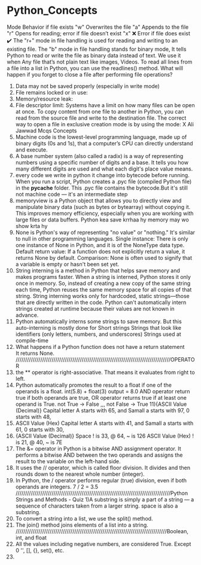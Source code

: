 # Python_Concepts
Mode	Behavior if file exists
"w"	Overwrites the file
"a"	Appends to the file
"r"	Opens for reading; error if file doesn’t exist
"x"	❌ Error if file does exist ✔️
The "r+" mode in file handling is used for reading and writing to an existing file.
The "b" mode in file handling stands for binary mode, It tells Python to read or write the file as binary data instead of text. We use it when Any file that’s not plain text like images, Videos.
To read all lines from a file into a list in Python, you can use the readlines() method.
What will happen if you forget to close a file after performing file operations?
1) Data may not be saved properly (especially in write mode)
2) File remains locked or in use:
3) Memory/resource leak:
4) File descriptor limit: Systems have a limit on how many files can be open at once.
  To copy content from one file to another in Python, you can read from the source file and write to the destination file. 
The correct way to open a file in exclusive creation mode is by using the mode: X
Ali Jawwad Mcqs Concepts
1) Machine code is the lowest-level programming language, made up of binary digits (0s and 1s), that a computer’s CPU can directly understand and execute.
2) A base number system (also called a radix) is a way of representing numbers using a specific number of digits and a base. It tells you how many different digits are used and what each digit's place value means.
3) every code we write in python it change into bytecode before running. When you run a script, Python creates a .pyc file (compiled Python file) in the __pycache__ folder. This .pyc file contains the bytecode.But it's still not machine code — it's an intermediate step
4) memoryview is a Python object that allows you to directly view and manipulate binary data (such as bytes or bytearray) without copying it.
This improves memory efficiency, especially when you are working with large files or data buffers. Python kea save krrhaa hy memory may wo show krta hy
5) None is Python's way of representing "no value" or "nothing." It's similar to null in other programming languages.
Single instance: There is only one instance of None in Python, and it is of the NoneType data type.
Default return value: If a function does not explicitly return a value, it returns None by default.
Comparison: None is often used to signify that a variable is empty or hasn't been set yet.
6) String interning is a method in Python that helps save memory and makes programs faster.
When a string is interned, Python stores it only once in memory. So, instead of creating a new copy of the same string each time, Python reuses the same memory space for all copies of that string.
String interning works only for hardcoded, static strings—those that are directly written in the code. Python can't automatically intern strings created at runtime because their values are not known in advance.
1) Python automatically interns some strings to save memory.
   But this auto-interning is mostly done for
   Short strings
   Strings that look like identifiers (only letters, numbers, and underscores)
   Strings used at compile-time
7) What happens if a Python function does not have a return statement   
It returns None.
//////////////////////////////////////////////////////////////////////////////////OPERATOR
9) the ** operator is right-associative. That means it evaluates from right to left.
10) Python automatically promotes the result to a float if one of the operands is a float. int(5.8) + float(3) output = 8.0
AND operator return true if both operands are true, OR operator returns true if at least one operand is True.
not True → False ,,, not False → True
11){ASCII Value (Decimal)} Capital letter A starts with 65, and Samall a starts with 97, 0 starts with 48,
12) ASCII Value (Hex) Capital letter A starts with 41, and Samall a starts with 61, 0 starts with 30,
13) {ASCII Value (Decimal)} Space ! is 33, @ 64, ~ is 126 ASCII Value (Hex) ! is 21, @ 40, ~ is 7E
14) The &= operator in Python is a bitwise AND assignment operator. It performs a bitwise AND between the two operands and assigns the result to the variable on the left-hand side.
15) It uses the // operator, which is called floor division. It divides and then rounds down to the nearest whole number (integer).
16) In Python, the / operator performs regular (true) division, even if both operands are integers. 7 / 2 = 3.5
//////////////////////////////////////////////////////////////////////////////////Python Strings and Methods - Quiz
1)A substring is simply a part of a string — a sequence of characters taken from a larger string. space is also a substring.
2) To convert a string into a list, we use the split() method.
3) The join() method joins elements of a list into a string.
////////////////////////////////////////////////////////////////////////////////Boolean, int, and float
1) All the values including negative numbers, are considered True. Except 0 '', [], {}, set(), etc.
2) 

   




